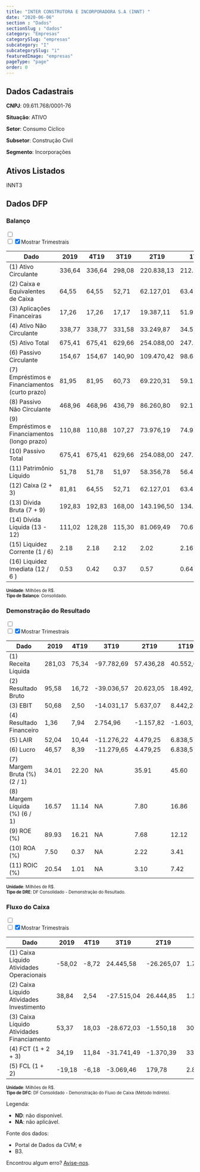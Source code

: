 ```yaml
---  
title: "INTER CONSTRUTORA E INCORPORADORA S.A (INNT) "  
date: "2020-06-06"  
section : "Dados"  
sectionSlug : "dados"  
category: "Empresas"  
categorySlug: "empresas"  
subcategory: "I"  
subcategorySlug: "i"  
featuredImage: "empresas"  
pageType: "page"  
order: 0  
---
```



## Dados Cadastrais


**CNPJ**: 09.611.768/0001-76

**Situação**: ATIVO

**Setor**: Consumo Cíclico

**Subsetor**: Construção Civil

**Segmento**: Incorporações


## Ativos Listados


INNT3 


## Dados DFP

### Balanço
  
<input type='checkbox' class='toggleCommand' id='toggleBalanco' name='toggleBalanco'>  
<div class='filter-group-balanco'>  
<div class='check_button_balanco'>  
<label for='toggleBalanco'>  
<input type='checkbox' data-filter-col='trimBalanco'><input type='checkbox' data-filter-col='trimBalanco' checked><span>Mostrar Trimestrais</span>  
</label>  
</div>  
</div>  
<div class='overflow balancoTableWrapper'>  
<table class='balancoTable'>  
<thead>  
<tr>  
<th class='dataHeader fixedLeftColumn'>Dado</th>  
<th>2019</th>  
<th class='trimHeader' data-col='trimBalanco'>4T19</th>  
<th class='trimHeader' data-col='trimBalanco'>3T19</th>  
<th class='trimHeader' data-col='trimBalanco'>2T19</th>  
<th class='trimHeader' data-col='trimBalanco'>1T19</th>  
<th>2018</th>  
<th class='trimHeader' data-col='trimBalanco'>4T18</th>  
<th class='trimHeader' data-col='trimBalanco'>3T18</th>  
<th class='trimHeader' data-col='trimBalanco'>2T18</th>  
<th class='trimHeader' data-col='trimBalanco'>1T18</th>  
<th>2017</th>  
<th class='trimHeader' data-col='trimBalanco'>4T17</th>  
<th class='trimHeader' data-col='trimBalanco'>3T17</th>  
<th class='trimHeader' data-col='trimBalanco'>2T17</th>  
<th class='trimHeader' data-col='trimBalanco'>1T17</th>  
<th>2016</th>  
<th class='trimHeader' data-col='trimBalanco'>4T16</th>  
<th class='trimHeader' data-col='trimBalanco'>3T16</th>  
<th class='trimHeader' data-col='trimBalanco'>2T16</th>  
<th class='trimHeader' data-col='trimBalanco'>1T16</th>  
<th>2015</th>  
<th class='trimHeader' data-col='trimBalanco'>4T15</th>  
<th class='trimHeader' data-col='trimBalanco'>3T15</th>  
<th class='trimHeader' data-col='trimBalanco'>2T15</th>  
<th class='trimHeader' data-col='trimBalanco'>1T15</th>  
</tr>  
</thead>  
<tbody>  
<tr class='trContaAtivo'>  
<td class='leftAlignCell rowDescription fixedLeftColumn'>(1) Ativo Circulante</td>  
<td>336,64</td>  
<td data-col='trimBalanco' class='trimData'>336,64</td>  
<td data-col='trimBalanco' class='trimData'>298,08</td>  
<td data-col='trimBalanco' class='trimData'>220.838,13</td>  
<td data-col='trimBalanco' class='trimData'>212.651,36</td>  
<td>183,09</td>  
<td data-col='trimBalanco' class='trimData'>197,12</td>  
<td data-col='trimBalanco' class='trimData'>197,12</td>  
<td data-col='trimBalanco' class='trimData'>190.526,20</td>  
<td data-col='trimBalanco' class='trimData'>190.526,20</td>  
<td>53,21</td>  
<td data-col='trimBalanco' class='trimData'>53,21</td>  
<td data-col='trimBalanco' class='trimData'>53,21</td>  
<td data-col='trimBalanco' class='trimData'>ND</td>  
<td data-col='trimBalanco' class='trimData'>ND</td>  
<td>ND</td>  
<td data-col='trimBalanco' class='trimData'>ND</td>  
<td data-col='trimBalanco' class='trimData'>ND</td>  
<td data-col='trimBalanco' class='trimData'>ND</td>  
<td data-col='trimBalanco' class='trimData'>ND</td>  
<td>ND</td>  
<td data-col='trimBalanco' class='trimData'>ND</td>  
<td data-col='trimBalanco' class='trimData'>ND</td>  
<td data-col='trimBalanco' class='trimData'>ND</td>  
<td data-col='trimBalanco' class='trimData'>ND</td>  
</tr>  
<tr class='trContaAtivo'>  
<td class='leftAlignCell rowDescription fixedLeftColumn'>(2) Caixa e Equivalentes de Caixa</td>  
<td>64,55</td>  
<td data-col='trimBalanco' class='trimData'>64,55</td>  
<td data-col='trimBalanco' class='trimData'>52,71</td>  
<td data-col='trimBalanco' class='trimData'>62.127,01</td>  
<td data-col='trimBalanco' class='trimData'>63.497,40</td>  
<td>30,36</td>  
<td data-col='trimBalanco' class='trimData'>30,36</td>  
<td data-col='trimBalanco' class='trimData'>30,36</td>  
<td data-col='trimBalanco' class='trimData'>30.363,17</td>  
<td data-col='trimBalanco' class='trimData'>30.363,17</td>  
<td>29,98</td>  
<td data-col='trimBalanco' class='trimData'>29,98</td>  
<td data-col='trimBalanco' class='trimData'>29,98</td>  
<td data-col='trimBalanco' class='trimData'>ND</td>  
<td data-col='trimBalanco' class='trimData'>ND</td>  
<td>ND</td>  
<td data-col='trimBalanco' class='trimData'>ND</td>  
<td data-col='trimBalanco' class='trimData'>ND</td>  
<td data-col='trimBalanco' class='trimData'>ND</td>  
<td data-col='trimBalanco' class='trimData'>ND</td>  
<td>ND</td>  
<td data-col='trimBalanco' class='trimData'>ND</td>  
<td data-col='trimBalanco' class='trimData'>ND</td>  
<td data-col='trimBalanco' class='trimData'>ND</td>  
<td data-col='trimBalanco' class='trimData'>ND</td>  
</tr>  
<tr class='trContaAtivo'>  
<td class='leftAlignCell rowDescription fixedLeftColumn'>(3) Aplicações Financeiras</td>  
<td>17,26</td>  
<td data-col='trimBalanco' class='trimData'>17,26</td>  
<td data-col='trimBalanco' class='trimData'>17,17</td>  
<td data-col='trimBalanco' class='trimData'>19.387,11</td>  
<td data-col='trimBalanco' class='trimData'>51.914,35</td>  
<td>54,80</td>  
<td data-col='trimBalanco' class='trimData'>54,80</td>  
<td data-col='trimBalanco' class='trimData'>54,80</td>  
<td data-col='trimBalanco' class='trimData'>54.805,31</td>  
<td data-col='trimBalanco' class='trimData'>54.805,31</td>  
<td>0,00</td>  
<td data-col='trimBalanco' class='trimData'>0,00</td>  
<td data-col='trimBalanco' class='trimData'>0,00</td>  
<td data-col='trimBalanco' class='trimData'>ND</td>  
<td data-col='trimBalanco' class='trimData'>ND</td>  
<td>ND</td>  
<td data-col='trimBalanco' class='trimData'>ND</td>  
<td data-col='trimBalanco' class='trimData'>ND</td>  
<td data-col='trimBalanco' class='trimData'>ND</td>  
<td data-col='trimBalanco' class='trimData'>ND</td>  
<td>ND</td>  
<td data-col='trimBalanco' class='trimData'>ND</td>  
<td data-col='trimBalanco' class='trimData'>ND</td>  
<td data-col='trimBalanco' class='trimData'>ND</td>  
<td data-col='trimBalanco' class='trimData'>ND</td>  
</tr>  
<tr class='trContaAtivo'>  
<td class='leftAlignCell rowDescription fixedLeftColumn'>(4) Ativo Não Circulante</td>  
<td>338,77</td>  
<td data-col='trimBalanco' class='trimData'>338,77</td>  
<td data-col='trimBalanco' class='trimData'>331,58</td>  
<td data-col='trimBalanco' class='trimData'>33.249,87</td>  
<td data-col='trimBalanco' class='trimData'>34.586,84</td>  
<td>181,10</td>  
<td data-col='trimBalanco' class='trimData'>198,12</td>  
<td data-col='trimBalanco' class='trimData'>198,12</td>  
<td data-col='trimBalanco' class='trimData'>25.625,91</td>  
<td data-col='trimBalanco' class='trimData'>25.625,91</td>  
<td>21,62</td>  
<td data-col='trimBalanco' class='trimData'>21,62</td>  
<td data-col='trimBalanco' class='trimData'>21,62</td>  
<td data-col='trimBalanco' class='trimData'>ND</td>  
<td data-col='trimBalanco' class='trimData'>ND</td>  
<td>ND</td>  
<td data-col='trimBalanco' class='trimData'>ND</td>  
<td data-col='trimBalanco' class='trimData'>ND</td>  
<td data-col='trimBalanco' class='trimData'>ND</td>  
<td data-col='trimBalanco' class='trimData'>ND</td>  
<td>ND</td>  
<td data-col='trimBalanco' class='trimData'>ND</td>  
<td data-col='trimBalanco' class='trimData'>ND</td>  
<td data-col='trimBalanco' class='trimData'>ND</td>  
<td data-col='trimBalanco' class='trimData'>ND</td>  
</tr>  
<tr class='trContaAtivo'>  
<td class='leftAlignCell rowDescription fixedLeftColumn'>(5) Ativo Total</td>  
<td>675,41</td>  
<td data-col='trimBalanco' class='trimData'>675,41</td>  
<td data-col='trimBalanco' class='trimData'>629,66</td>  
<td data-col='trimBalanco' class='trimData'>254.088,00</td>  
<td data-col='trimBalanco' class='trimData'>247.238,21</td>  
<td>364,20</td>  
<td data-col='trimBalanco' class='trimData'>395,23</td>  
<td data-col='trimBalanco' class='trimData'>395,23</td>  
<td data-col='trimBalanco' class='trimData'>216.152,11</td>  
<td data-col='trimBalanco' class='trimData'>216.152,11</td>  
<td>74,83</td>  
<td data-col='trimBalanco' class='trimData'>74,83</td>  
<td data-col='trimBalanco' class='trimData'>74,83</td>  
<td data-col='trimBalanco' class='trimData'>ND</td>  
<td data-col='trimBalanco' class='trimData'>ND</td>  
<td>ND</td>  
<td data-col='trimBalanco' class='trimData'>ND</td>  
<td data-col='trimBalanco' class='trimData'>ND</td>  
<td data-col='trimBalanco' class='trimData'>ND</td>  
<td data-col='trimBalanco' class='trimData'>ND</td>  
<td>ND</td>  
<td data-col='trimBalanco' class='trimData'>ND</td>  
<td data-col='trimBalanco' class='trimData'>ND</td>  
<td data-col='trimBalanco' class='trimData'>ND</td>  
<td data-col='trimBalanco' class='trimData'>ND</td>  
</tr>  
<tr class='trContaPassivo'>  
<td class='leftAlignCell rowDescription fixedLeftColumn'>(6) Passivo Circulante</td>  
<td>154,67</td>  
<td data-col='trimBalanco' class='trimData'>154,67</td>  
<td data-col='trimBalanco' class='trimData'>140,90</td>  
<td data-col='trimBalanco' class='trimData'>109.470,42</td>  
<td data-col='trimBalanco' class='trimData'>98.646,21</td>  
<td>102,28</td>  
<td data-col='trimBalanco' class='trimData'>112,83</td>  
<td data-col='trimBalanco' class='trimData'>112,83</td>  
<td data-col='trimBalanco' class='trimData'>58.363,55</td>  
<td data-col='trimBalanco' class='trimData'>58.363,55</td>  
<td>20,07</td>  
<td data-col='trimBalanco' class='trimData'>20,07</td>  
<td data-col='trimBalanco' class='trimData'>20,07</td>  
<td data-col='trimBalanco' class='trimData'>ND</td>  
<td data-col='trimBalanco' class='trimData'>ND</td>  
<td>ND</td>  
<td data-col='trimBalanco' class='trimData'>ND</td>  
<td data-col='trimBalanco' class='trimData'>ND</td>  
<td data-col='trimBalanco' class='trimData'>ND</td>  
<td data-col='trimBalanco' class='trimData'>ND</td>  
<td>ND</td>  
<td data-col='trimBalanco' class='trimData'>ND</td>  
<td data-col='trimBalanco' class='trimData'>ND</td>  
<td data-col='trimBalanco' class='trimData'>ND</td>  
<td data-col='trimBalanco' class='trimData'>ND</td>  
</tr>  
<tr class='trContaPassivo'>  
<td class='leftAlignCell rowDescription fixedLeftColumn'>(7) Empréstimos e Financiamentos (curto prazo)</td>  
<td>81,95</td>  
<td data-col='trimBalanco' class='trimData'>81,95</td>  
<td data-col='trimBalanco' class='trimData'>60,73</td>  
<td data-col='trimBalanco' class='trimData'>69.220,31</td>  
<td data-col='trimBalanco' class='trimData'>59.130,28</td>  
<td>11,17</td>  
<td data-col='trimBalanco' class='trimData'>11,17</td>  
<td data-col='trimBalanco' class='trimData'>11,17</td>  
<td data-col='trimBalanco' class='trimData'>2.941,73</td>  
<td data-col='trimBalanco' class='trimData'>2.941,73</td>  
<td>2,10</td>  
<td data-col='trimBalanco' class='trimData'>2,10</td>  
<td data-col='trimBalanco' class='trimData'>2,10</td>  
<td data-col='trimBalanco' class='trimData'>ND</td>  
<td data-col='trimBalanco' class='trimData'>ND</td>  
<td>ND</td>  
<td data-col='trimBalanco' class='trimData'>ND</td>  
<td data-col='trimBalanco' class='trimData'>ND</td>  
<td data-col='trimBalanco' class='trimData'>ND</td>  
<td data-col='trimBalanco' class='trimData'>ND</td>  
<td>ND</td>  
<td data-col='trimBalanco' class='trimData'>ND</td>  
<td data-col='trimBalanco' class='trimData'>ND</td>  
<td data-col='trimBalanco' class='trimData'>ND</td>  
<td data-col='trimBalanco' class='trimData'>ND</td>  
</tr>  
<tr class='trContaPassivo'>  
<td class='leftAlignCell rowDescription fixedLeftColumn'>(8) Passivo Não Circulante</td>  
<td>468,96</td>  
<td data-col='trimBalanco' class='trimData'>468,96</td>  
<td data-col='trimBalanco' class='trimData'>436,79</td>  
<td data-col='trimBalanco' class='trimData'>86.260,80</td>  
<td data-col='trimBalanco' class='trimData'>92.181,74</td>  
<td>237,42</td>  
<td data-col='trimBalanco' class='trimData'>258,99</td>  
<td data-col='trimBalanco' class='trimData'>258,99</td>  
<td data-col='trimBalanco' class='trimData'>108.216,87</td>  
<td data-col='trimBalanco' class='trimData'>108.216,87</td>  
<td>47,62</td>  
<td data-col='trimBalanco' class='trimData'>47,62</td>  
<td data-col='trimBalanco' class='trimData'>47,62</td>  
<td data-col='trimBalanco' class='trimData'>ND</td>  
<td data-col='trimBalanco' class='trimData'>ND</td>  
<td>ND</td>  
<td data-col='trimBalanco' class='trimData'>ND</td>  
<td data-col='trimBalanco' class='trimData'>ND</td>  
<td data-col='trimBalanco' class='trimData'>ND</td>  
<td data-col='trimBalanco' class='trimData'>ND</td>  
<td>ND</td>  
<td data-col='trimBalanco' class='trimData'>ND</td>  
<td data-col='trimBalanco' class='trimData'>ND</td>  
<td data-col='trimBalanco' class='trimData'>ND</td>  
<td data-col='trimBalanco' class='trimData'>ND</td>  
</tr>  
<tr class='trContaPassivo'>  
<td class='leftAlignCell rowDescription fixedLeftColumn'>(9) Empréstimos e Financiamentos (longo prazo)</td>  
<td>110,88</td>  
<td data-col='trimBalanco' class='trimData'>110,88</td>  
<td data-col='trimBalanco' class='trimData'>107,27</td>  
<td data-col='trimBalanco' class='trimData'>73.976,19</td>  
<td data-col='trimBalanco' class='trimData'>74.976,62</td>  
<td>89,94</td>  
<td data-col='trimBalanco' class='trimData'>91,77</td>  
<td data-col='trimBalanco' class='trimData'>91,77</td>  
<td data-col='trimBalanco' class='trimData'>95.850,02</td>  
<td data-col='trimBalanco' class='trimData'>95.850,02</td>  
<td>36,36</td>  
<td data-col='trimBalanco' class='trimData'>36,36</td>  
<td data-col='trimBalanco' class='trimData'>36,36</td>  
<td data-col='trimBalanco' class='trimData'>ND</td>  
<td data-col='trimBalanco' class='trimData'>ND</td>  
<td>ND</td>  
<td data-col='trimBalanco' class='trimData'>ND</td>  
<td data-col='trimBalanco' class='trimData'>ND</td>  
<td data-col='trimBalanco' class='trimData'>ND</td>  
<td data-col='trimBalanco' class='trimData'>ND</td>  
<td>ND</td>  
<td data-col='trimBalanco' class='trimData'>ND</td>  
<td data-col='trimBalanco' class='trimData'>ND</td>  
<td data-col='trimBalanco' class='trimData'>ND</td>  
<td data-col='trimBalanco' class='trimData'>ND</td>  
</tr>  
<tr class='trContaPassivo'>  
<td class='leftAlignCell rowDescription fixedLeftColumn'>(10) Passivo Total</td>  
<td>675,41</td>  
<td data-col='trimBalanco' class='trimData'>675,41</td>  
<td data-col='trimBalanco' class='trimData'>629,66</td>  
<td data-col='trimBalanco' class='trimData'>254.088,00</td>  
<td data-col='trimBalanco' class='trimData'>247.238,21</td>  
<td>364,20</td>  
<td data-col='trimBalanco' class='trimData'>395,23</td>  
<td data-col='trimBalanco' class='trimData'>395,23</td>  
<td data-col='trimBalanco' class='trimData'>216.152,11</td>  
<td data-col='trimBalanco' class='trimData'>216.152,11</td>  
<td>74,83</td>  
<td data-col='trimBalanco' class='trimData'>74,83</td>  
<td data-col='trimBalanco' class='trimData'>74,83</td>  
<td data-col='trimBalanco' class='trimData'>ND</td>  
<td data-col='trimBalanco' class='trimData'>ND</td>  
<td>ND</td>  
<td data-col='trimBalanco' class='trimData'>ND</td>  
<td data-col='trimBalanco' class='trimData'>ND</td>  
<td data-col='trimBalanco' class='trimData'>ND</td>  
<td data-col='trimBalanco' class='trimData'>ND</td>  
<td>ND</td>  
<td data-col='trimBalanco' class='trimData'>ND</td>  
<td data-col='trimBalanco' class='trimData'>ND</td>  
<td data-col='trimBalanco' class='trimData'>ND</td>  
<td data-col='trimBalanco' class='trimData'>ND</td>  
</tr>  
<tr class='trContaPassivo'>  
<td class='leftAlignCell rowDescription fixedLeftColumn'>(11) Patrimônio Líquido</td>  
<td>51,78</td>  
<td data-col='trimBalanco' class='trimData'>51,78</td>  
<td data-col='trimBalanco' class='trimData'>51,97</td>  
<td data-col='trimBalanco' class='trimData'>58.356,78</td>  
<td data-col='trimBalanco' class='trimData'>56.410,26</td>  
<td>24,50</td>  
<td data-col='trimBalanco' class='trimData'>23,41</td>  
<td data-col='trimBalanco' class='trimData'>23,41</td>  
<td data-col='trimBalanco' class='trimData'>49.571,69</td>  
<td data-col='trimBalanco' class='trimData'>49.571,69</td>  
<td>7,15</td>  
<td data-col='trimBalanco' class='trimData'>7,15</td>  
<td data-col='trimBalanco' class='trimData'>7,15</td>  
<td data-col='trimBalanco' class='trimData'>ND</td>  
<td data-col='trimBalanco' class='trimData'>ND</td>  
<td>ND</td>  
<td data-col='trimBalanco' class='trimData'>ND</td>  
<td data-col='trimBalanco' class='trimData'>ND</td>  
<td data-col='trimBalanco' class='trimData'>ND</td>  
<td data-col='trimBalanco' class='trimData'>ND</td>  
<td>ND</td>  
<td data-col='trimBalanco' class='trimData'>ND</td>  
<td data-col='trimBalanco' class='trimData'>ND</td>  
<td data-col='trimBalanco' class='trimData'>ND</td>  
<td data-col='trimBalanco' class='trimData'>ND</td>  
</tr>  
<tr>  
<td class='leftAlignCell rowDescription fixedLeftColumn'>(12) Caixa (2 + 3)</td>  
<td class='positiveNumber'>81,81</td>  
<td class='positiveNumber trimData' data-col='trimBalanco'>64,55</td>  
<td class='positiveNumber trimData' data-col='trimBalanco'>52,71</td>  
<td class='positiveNumber trimData' data-col='trimBalanco'>62.127,01</td>  
<td class='positiveNumber trimData' data-col='trimBalanco'>63.497,40</td>  
<td class='positiveNumber'>85,17</td>  
<td class='positiveNumber trimData' data-col='trimBalanco'>30,36</td>  
<td class='positiveNumber trimData' data-col='trimBalanco'>30,36</td>  
<td class='positiveNumber trimData' data-col='trimBalanco'>30.363,17</td>  
<td class='positiveNumber trimData' data-col='trimBalanco'>30.363,17</td>  
<td class='positiveNumber'>29,98</td>  
<td class='positiveNumber trimData' data-col='trimBalanco'>29,98</td>  
<td class='positiveNumber trimData' data-col='trimBalanco'>29,98</td>  
<td data-col='trimBalanco' class='trimData'>ND</td>  
<td data-col='trimBalanco' class='trimData'>ND</td>  
<td>ND</td>  
<td data-col='trimBalanco' class='trimData'>ND</td>  
<td data-col='trimBalanco' class='trimData'>ND</td>  
<td data-col='trimBalanco' class='trimData'>ND</td>  
<td data-col='trimBalanco' class='trimData'>ND</td>  
<td>ND</td>  
<td data-col='trimBalanco' class='trimData'>ND</td>  
<td data-col='trimBalanco' class='trimData'>ND</td>  
<td data-col='trimBalanco' class='trimData'>ND</td>  
<td data-col='trimBalanco' class='trimData'>ND</td>  
</tr>  
<tr class='trDividaBruta'>  
<td class='leftAlignCell rowDescription fixedLeftColumn'>(13) Dívida Bruta (7 + 9)</td>  
<td class='negativeNumber'>192,83</td>  
<td class='negativeNumber trimData' data-col='trimBalanco'>192,83</td>  
<td class='negativeNumber trimData' data-col='trimBalanco'>168,00</td>  
<td class='negativeNumber trimData' data-col='trimBalanco'>143.196,50</td>  
<td class='negativeNumber trimData' data-col='trimBalanco'>134.106,89</td>  
<td class='negativeNumber'>101,11</td>  
<td class='negativeNumber trimData' data-col='trimBalanco'>102,94</td>  
<td class='negativeNumber trimData' data-col='trimBalanco'>102,94</td>  
<td class='negativeNumber trimData' data-col='trimBalanco'>98.791,76</td>  
<td class='negativeNumber trimData' data-col='trimBalanco'>98.791,76</td>  
<td class='negativeNumber'>38,46</td>  
<td class='negativeNumber trimData' data-col='trimBalanco'>38,46</td>  
<td class='negativeNumber trimData' data-col='trimBalanco'>38,46</td>  
<td data-col='trimBalanco' class='trimData'>ND</td>  
<td data-col='trimBalanco' class='trimData'>ND</td>  
<td>ND</td>  
<td data-col='trimBalanco' class='trimData'>ND</td>  
<td data-col='trimBalanco' class='trimData'>ND</td>  
<td data-col='trimBalanco' class='trimData'>ND</td>  
<td data-col='trimBalanco' class='trimData'>ND</td>  
<td>ND</td>  
<td data-col='trimBalanco' class='trimData'>ND</td>  
<td data-col='trimBalanco' class='trimData'>ND</td>  
<td data-col='trimBalanco' class='trimData'>ND</td>  
<td data-col='trimBalanco' class='trimData'>ND</td>  
</tr>  
<tr>  
<td class='leftAlignCell rowDescription fixedLeftColumn'>(14) Dívida Líquida  (13 - 12)</td>  
<td class='negativeNumber'>111,02</td>  
<td class='negativeNumber trimData' data-col='trimBalanco'>128,28</td>  
<td class='negativeNumber trimData' data-col='trimBalanco'>115,30</td>  
<td class='negativeNumber trimData' data-col='trimBalanco'>81.069,49</td>  
<td class='negativeNumber trimData' data-col='trimBalanco'>70.609,49</td>  
<td class='negativeNumber'>15,94</td>  
<td class='negativeNumber trimData' data-col='trimBalanco'>72,57</td>  
<td class='negativeNumber trimData' data-col='trimBalanco'>72,57</td>  
<td class='negativeNumber trimData' data-col='trimBalanco'>68.428,59</td>  
<td class='negativeNumber trimData' data-col='trimBalanco'>68.428,59</td>  
<td class='negativeNumber'>8,48</td>  
<td class='negativeNumber trimData' data-col='trimBalanco'>8,48</td>  
<td class='negativeNumber trimData' data-col='trimBalanco'>8,48</td>  
<td data-col='trimBalanco' class='trimData'>ND</td>  
<td data-col='trimBalanco' class='trimData'>ND</td>  
<td>ND</td>  
<td data-col='trimBalanco' class='trimData'>ND</td>  
<td data-col='trimBalanco' class='trimData'>ND</td>  
<td data-col='trimBalanco' class='trimData'>ND</td>  
<td data-col='trimBalanco' class='trimData'>ND</td>  
<td>ND</td>  
<td data-col='trimBalanco' class='trimData'>ND</td>  
<td data-col='trimBalanco' class='trimData'>ND</td>  
<td data-col='trimBalanco' class='trimData'>ND</td>  
<td data-col='trimBalanco' class='trimData'>ND</td>  
</tr>  
<tr>  
<td class='leftAlignCell rowDescription fixedLeftColumn'>(15) Liquidez Corrente (1 / 6)</td>  
<td>2.18</td>  
<td data-col='trimBalanco' class='trimData'>2.18</td>  
<td data-col='trimBalanco' class='trimData'>2.12</td>  
<td data-col='trimBalanco' class='trimData'>2.02</td>  
<td data-col='trimBalanco' class='trimData'>2.16</td>  
<td>1.79</td>  
<td data-col='trimBalanco' class='trimData'>1.75</td>  
<td data-col='trimBalanco' class='trimData'>1.75</td>  
<td data-col='trimBalanco' class='trimData'>3.26</td>  
<td data-col='trimBalanco' class='trimData'>3.26</td>  
<td>2.65</td>  
<td data-col='trimBalanco' class='trimData'>2.65</td>  
<td data-col='trimBalanco' class='trimData'>2.65</td>  
<td data-col='trimBalanco' class='trimData'>ND</td>  
<td data-col='trimBalanco' class='trimData'>ND</td>  
<td>ND</td>  
<td data-col='trimBalanco' class='trimData'>ND</td>  
<td data-col='trimBalanco' class='trimData'>ND</td>  
<td data-col='trimBalanco' class='trimData'>ND</td>  
<td data-col='trimBalanco' class='trimData'>ND</td>  
<td>ND</td>  
<td data-col='trimBalanco' class='trimData'>ND</td>  
<td data-col='trimBalanco' class='trimData'>ND</td>  
<td data-col='trimBalanco' class='trimData'>ND</td>  
<td data-col='trimBalanco' class='trimData'>ND</td>  
</tr>  
<tr>  
<td class='leftAlignCell rowDescription fixedLeftColumn'>(16) Liquidez Imediata  (12 / 6 )</td>  
<td>0.53</td>  
<td data-col='trimBalanco' class='trimData'>0.42</td>  
<td data-col='trimBalanco' class='trimData'>0.37</td>  
<td data-col='trimBalanco' class='trimData'>0.57</td>  
<td data-col='trimBalanco' class='trimData'>0.64</td>  
<td>0.83</td>  
<td data-col='trimBalanco' class='trimData'>0.27</td>  
<td data-col='trimBalanco' class='trimData'>0.27</td>  
<td data-col='trimBalanco' class='trimData'>0.52</td>  
<td data-col='trimBalanco' class='trimData'>0.52</td>  
<td>1.49</td>  
<td data-col='trimBalanco' class='trimData'>1.49</td>  
<td data-col='trimBalanco' class='trimData'>1.49</td>  
<td data-col='trimBalanco' class='trimData'>ND</td>  
<td data-col='trimBalanco' class='trimData'>ND</td>  
<td>ND</td>  
<td data-col='trimBalanco' class='trimData'>ND</td>  
<td data-col='trimBalanco' class='trimData'>ND</td>  
<td data-col='trimBalanco' class='trimData'>ND</td>  
<td data-col='trimBalanco' class='trimData'>ND</td>  
<td>ND</td>  
<td data-col='trimBalanco' class='trimData'>ND</td>  
<td data-col='trimBalanco' class='trimData'>ND</td>  
<td data-col='trimBalanco' class='trimData'>ND</td>  
<td data-col='trimBalanco' class='trimData'>ND</td>  
</tr>  
</tbody>  
</table>  
</div>  
<p style='font-size:0.7rem; margin:0px;'><strong>Unidade</strong>: Milhões de R$.</p>  
<p style='font-size:0.7rem; margin:0px;'><strong>Tipo de Balanço</strong>: Consolidado.</p>


### Demonstração do Resultado
  
<input type='checkbox' class='toggleCommand' id='toggleDRE' name='toggleDRE'>  
<div class='filter-group-dre'>  
<div class='check_button_dre'>  
<label for='toggleDRE'>  
<input type='checkbox' data-filter-col='trimDRE'><input type='checkbox' data-filter-col='trimDRE' checked><span>Mostrar Trimestrais</span>  
</label>  
</div>  
</div>  
<div class='overflow balancoTableWrapper'>  
<table class='balancoTable'>  
<thead>  
<tr>  
<th class='dataHeader fixedLeftColumn'>Dado</th>  
<th>2019</th>  
<th class='trimHeader' data-col='trimDRE'>4T19</th>  
<th class='trimHeader' data-col='trimDRE'>3T19</th>  
<th class='trimHeader' data-col='trimDRE'>2T19</th>  
<th class='trimHeader' data-col='trimDRE'>1T19</th>  
<th>2018</th>  
<th class='trimHeader' data-col='trimDRE'>4T18</th>  
<th class='trimHeader' data-col='trimDRE'>3T18</th>  
<th class='trimHeader' data-col='trimDRE'>2T18</th>  
<th class='trimHeader' data-col='trimDRE'>1T18</th>  
<th>2017</th>  
<th class='trimHeader' data-col='trimDRE'>4T17</th>  
<th class='trimHeader' data-col='trimDRE'>3T17</th>  
<th class='trimHeader' data-col='trimDRE'>2T17</th>  
<th class='trimHeader' data-col='trimDRE'>1T17</th>  
<th>2016</th>  
<th class='trimHeader' data-col='trimDRE'>4T16</th>  
<th class='trimHeader' data-col='trimDRE'>3T16</th>  
<th class='trimHeader' data-col='trimDRE'>2T16</th>  
<th class='trimHeader' data-col='trimDRE'>1T16</th>  
<th>2015</th>  
<th class='trimHeader' data-col='trimDRE'>4T15</th>  
<th class='trimHeader' data-col='trimDRE'>3T15</th>  
<th class='trimHeader' data-col='trimDRE'>2T15</th>  
<th class='trimHeader' data-col='trimDRE'>1T15</th>  
</tr>  
</thead>  
<tbody>  
<tr class='trDRE'>  
<td class='leftAlignCell rowDescription fixedLeftColumn'>(1) Receita Líquida</td>  
<td>281,03</td>  
<td data-col='trimDRE' class='trimData' >75,34</td>  
<td data-col='trimDRE' class='trimData' >-97.782,69</td>  
<td data-col='trimDRE' class='trimData' >57.436,28</td>  
<td data-col='trimDRE' class='trimData' >40.552,09</td>  
<td>194,00</td>  
<td data-col='trimDRE' class='trimData' >64,06</td>  
<td data-col='trimDRE' class='trimData' >-73.381,29</td>  
<td data-col='trimDRE' class='trimData' >37.537,83</td>  
<td data-col='trimDRE' class='trimData' >35.973,41</td>  
<td>125,39</td>  
<td data-col='trimDRE' class='trimData' >125,39</td>  
<td data-col='trimDRE' class='trimData' >95,24</td>  
<td data-col='trimDRE' class='trimData'>ND</td>  
<td data-col='trimDRE' class='trimData'>ND</td>  
<td>ND</td>  
<td data-col='trimDRE' class='trimData'>ND</td>  
<td data-col='trimDRE' class='trimData'>ND</td>  
<td data-col='trimDRE' class='trimData'>ND</td>  
<td data-col='trimDRE' class='trimData'>ND</td>  
<td>ND</td>  
<td data-col='trimDRE' class='trimData'>ND</td>  
<td data-col='trimDRE' class='trimData'>ND</td>  
<td data-col='trimDRE' class='trimData'>ND</td>  
<td data-col='trimDRE' class='trimData'>ND</td>  
</tr>  
<tr class='trDRE'>  
<td class='leftAlignCell rowDescription fixedLeftColumn'>(2) Resultado Bruto</td>  
<td class='positiveNumberGreen'>95,58</td>  
<td data-col='trimDRE' class='trimData positiveNumberGreen' >16,72</td>  
<td data-col='trimDRE' class='trimData negativeNumber' >-39.036,57</td>  
<td data-col='trimDRE' class='trimData positiveNumberGreen' >20.623,05</td>  
<td data-col='trimDRE' class='trimData positiveNumberGreen' >18.492,37</td>  
<td class='positiveNumberGreen'>69,32</td>  
<td data-col='trimDRE' class='trimData positiveNumberGreen' >18,28</td>  
<td data-col='trimDRE' class='trimData negativeNumber' >-31.599,88</td>  
<td data-col='trimDRE' class='trimData positiveNumberGreen' >16.671,48</td>  
<td data-col='trimDRE' class='trimData positiveNumberGreen' >14.979,44</td>  
<td class='positiveNumberGreen'>42,76</td>  
<td data-col='trimDRE' class='trimData positiveNumberGreen' >42,76</td>  
<td data-col='trimDRE' class='trimData positiveNumberGreen' >39,73</td>  
<td data-col='trimDRE' class='trimData'>ND</td>  
<td data-col='trimDRE' class='trimData'>ND</td>  
<td>ND</td>  
<td data-col='trimDRE' class='trimData'>ND</td>  
<td data-col='trimDRE' class='trimData'>ND</td>  
<td data-col='trimDRE' class='trimData'>ND</td>  
<td data-col='trimDRE' class='trimData'>ND</td>  
<td>ND</td>  
<td data-col='trimDRE' class='trimData'>ND</td>  
<td data-col='trimDRE' class='trimData'>ND</td>  
<td data-col='trimDRE' class='trimData'>ND</td>  
<td data-col='trimDRE' class='trimData'>ND</td>  
</tr>  
<tr class='trDRE'>  
<td class='leftAlignCell rowDescription fixedLeftColumn'>(3) EBIT</td>  
<td class='positiveNumberGreen'>50,68</td>  
<td data-col='trimDRE' class='trimData positiveNumberGreen' >2,50</td>  
<td data-col='trimDRE' class='trimData negativeNumber' >-14.031,17</td>  
<td data-col='trimDRE' class='trimData positiveNumberGreen' >5.637,07</td>  
<td data-col='trimDRE' class='trimData positiveNumberGreen' >8.442,28</td>  
<td class='positiveNumberGreen'>52,50</td>  
<td data-col='trimDRE' class='trimData positiveNumberGreen' >14,84</td>  
<td data-col='trimDRE' class='trimData negativeNumber' >-19.605,79</td>  
<td data-col='trimDRE' class='trimData positiveNumberGreen' >10.139,61</td>  
<td data-col='trimDRE' class='trimData positiveNumberGreen' >9.503,84</td>  
<td class='positiveNumberGreen'>26,59</td>  
<td data-col='trimDRE' class='trimData positiveNumberGreen' >26,59</td>  
<td data-col='trimDRE' class='trimData positiveNumberGreen' >27,80</td>  
<td data-col='trimDRE' class='trimData'>ND</td>  
<td data-col='trimDRE' class='trimData'>ND</td>  
<td>ND</td>  
<td data-col='trimDRE' class='trimData'>ND</td>  
<td data-col='trimDRE' class='trimData'>ND</td>  
<td data-col='trimDRE' class='trimData'>ND</td>  
<td data-col='trimDRE' class='trimData'>ND</td>  
<td>ND</td>  
<td data-col='trimDRE' class='trimData'>ND</td>  
<td data-col='trimDRE' class='trimData'>ND</td>  
<td data-col='trimDRE' class='trimData'>ND</td>  
<td data-col='trimDRE' class='trimData'>ND</td>  
</tr>  
<tr class='trDRE'>  
<td class='leftAlignCell rowDescription fixedLeftColumn'>(4) Resultado Financeiro</td>  
<td class='positiveNumberGreen'>1,36</td>  
<td data-col='trimDRE' class='trimData positiveNumberGreen' >7,94</td>  
<td data-col='trimDRE' class='trimData positiveNumberGreen' >2.754,96</td>  
<td data-col='trimDRE' class='trimData negativeNumber' >-1.157,82</td>  
<td data-col='trimDRE' class='trimData negativeNumber' >-1.603,71</td>  
<td class='positiveNumberGreen'>0,00</td>  
<td data-col='trimDRE' class='trimData positiveNumberGreen' >5,09</td>  
<td data-col='trimDRE' class='trimData positiveNumberGreen' >3.247,79</td>  
<td data-col='trimDRE' class='trimData negativeNumber' >-2.109,45</td>  
<td data-col='trimDRE' class='trimData negativeNumber' >-1.143,43</td>  
<td class='negativeNumber'>-3,28</td>  
<td data-col='trimDRE' class='trimData negativeNumber' >-3,28</td>  
<td data-col='trimDRE' class='trimData negativeNumber' >-2,24</td>  
<td data-col='trimDRE' class='trimData'>ND</td>  
<td data-col='trimDRE' class='trimData'>ND</td>  
<td>ND</td>  
<td data-col='trimDRE' class='trimData'>ND</td>  
<td data-col='trimDRE' class='trimData'>ND</td>  
<td data-col='trimDRE' class='trimData'>ND</td>  
<td data-col='trimDRE' class='trimData'>ND</td>  
<td>ND</td>  
<td data-col='trimDRE' class='trimData'>ND</td>  
<td data-col='trimDRE' class='trimData'>ND</td>  
<td data-col='trimDRE' class='trimData'>ND</td>  
<td data-col='trimDRE' class='trimData'>ND</td>  
</tr>  
<tr class='trDRE'>  
<td class='leftAlignCell rowDescription fixedLeftColumn'>(5) LAIR</td>  
<td class='positiveNumberGreen'>52,04</td>  
<td data-col='trimDRE' class='trimData positiveNumberGreen' >10,44</td>  
<td data-col='trimDRE' class='trimData negativeNumber' >-11.276,22</td>  
<td data-col='trimDRE' class='trimData positiveNumberGreen' >4.479,25</td>  
<td data-col='trimDRE' class='trimData positiveNumberGreen' >6.838,57</td>  
<td class='positiveNumberGreen'>52,50</td>  
<td data-col='trimDRE' class='trimData positiveNumberGreen' >19,93</td>  
<td data-col='trimDRE' class='trimData negativeNumber' >-16.358,00</td>  
<td data-col='trimDRE' class='trimData positiveNumberGreen' >8.030,16</td>  
<td data-col='trimDRE' class='trimData positiveNumberGreen' >8.360,41</td>  
<td class='positiveNumberGreen'>23,30</td>  
<td data-col='trimDRE' class='trimData positiveNumberGreen' >23,30</td>  
<td data-col='trimDRE' class='trimData positiveNumberGreen' >25,56</td>  
<td data-col='trimDRE' class='trimData'>ND</td>  
<td data-col='trimDRE' class='trimData'>ND</td>  
<td>ND</td>  
<td data-col='trimDRE' class='trimData'>ND</td>  
<td data-col='trimDRE' class='trimData'>ND</td>  
<td data-col='trimDRE' class='trimData'>ND</td>  
<td data-col='trimDRE' class='trimData'>ND</td>  
<td>ND</td>  
<td data-col='trimDRE' class='trimData'>ND</td>  
<td data-col='trimDRE' class='trimData'>ND</td>  
<td data-col='trimDRE' class='trimData'>ND</td>  
<td data-col='trimDRE' class='trimData'>ND</td>  
</tr>  
<tr class='trDRE'>  
<td class='leftAlignCell rowDescription fixedLeftColumn'>(6) Lucro</td>  
<td class='positiveNumberGreen'>46,57</td>  
<td data-col='trimDRE' class='trimData positiveNumberGreen' >8,39</td>  
<td data-col='trimDRE' class='trimData negativeNumber' >-11.279,65</td>  
<td data-col='trimDRE' class='trimData positiveNumberGreen' >4.479,25</td>  
<td data-col='trimDRE' class='trimData positiveNumberGreen' >6.838,57</td>  
<td class='positiveNumberGreen'>47,30</td>  
<td data-col='trimDRE' class='trimData positiveNumberGreen' >16,97</td>  
<td data-col='trimDRE' class='trimData negativeNumber' >-16.360,24</td>  
<td data-col='trimDRE' class='trimData positiveNumberGreen' >8.030,16</td>  
<td data-col='trimDRE' class='trimData positiveNumberGreen' >8.360,41</td>  
<td class='positiveNumberGreen'>22,11</td>  
<td data-col='trimDRE' class='trimData positiveNumberGreen' >22,11</td>  
<td data-col='trimDRE' class='trimData positiveNumberGreen' >25,56</td>  
<td data-col='trimDRE' class='trimData'>ND</td>  
<td data-col='trimDRE' class='trimData'>ND</td>  
<td>ND</td>  
<td data-col='trimDRE' class='trimData'>ND</td>  
<td data-col='trimDRE' class='trimData'>ND</td>  
<td data-col='trimDRE' class='trimData'>ND</td>  
<td data-col='trimDRE' class='trimData'>ND</td>  
<td>ND</td>  
<td data-col='trimDRE' class='trimData'>ND</td>  
<td data-col='trimDRE' class='trimData'>ND</td>  
<td data-col='trimDRE' class='trimData'>ND</td>  
<td data-col='trimDRE' class='trimData'>ND</td>  
</tr>  
<tr class='trDREMargem'>  
<td class='leftAlignCell rowDescription fixedLeftColumn'>(7) Margem Bruta (%) (2 / 1)</td>  
<td>34.01</td>  
<td data-col='trimDRE' class='trimData'>22.20</td>  
<td data-col='trimDRE' class='trimData'>NA</td>  
<td data-col='trimDRE' class='trimData'>35.91</td>  
<td data-col='trimDRE' class='trimData'>45.60</td>  
<td>35.73</td>  
<td data-col='trimDRE' class='trimData'>28.54</td>  
<td data-col='trimDRE' class='trimData'>NA</td>  
<td data-col='trimDRE' class='trimData'>44.41</td>  
<td data-col='trimDRE' class='trimData'>41.64</td>  
<td>34.10</td>  
<td data-col='trimDRE' class='trimData'>34.10</td>  
<td data-col='trimDRE' class='trimData'>41.71</td>  
<td data-col='trimDRE' class='trimData'>ND</td>  
<td data-col='trimDRE' class='trimData'>ND</td>  
<td>ND</td>  
<td data-col='trimDRE' class='trimData'>ND</td>  
<td data-col='trimDRE' class='trimData'>ND</td>  
<td data-col='trimDRE' class='trimData'>ND</td>  
<td data-col='trimDRE' class='trimData'>ND</td>  
<td>ND</td>  
<td data-col='trimDRE' class='trimData'>ND</td>  
<td data-col='trimDRE' class='trimData'>ND</td>  
<td data-col='trimDRE' class='trimData'>ND</td>  
<td data-col='trimDRE' class='trimData'>ND</td>  
</tr>  
<tr class='trDREMargem'>  
<td class='leftAlignCell rowDescription fixedLeftColumn'>(8) Margem Líquida (%) (6 / 1)</td>  
<td>16.57</td>  
<td data-col='trimDRE' class='trimData'>11.14</td>  
<td data-col='trimDRE' class='trimData'>NA</td>  
<td data-col='trimDRE' class='trimData'>7.80</td>  
<td data-col='trimDRE' class='trimData'>16.86</td>  
<td>24.38</td>  
<td data-col='trimDRE' class='trimData'>26.50</td>  
<td data-col='trimDRE' class='trimData'>NA</td>  
<td data-col='trimDRE' class='trimData'>21.39</td>  
<td data-col='trimDRE' class='trimData'>23.24</td>  
<td>17.63</td>  
<td data-col='trimDRE' class='trimData'>17.63</td>  
<td data-col='trimDRE' class='trimData'>26.84</td>  
<td data-col='trimDRE' class='trimData'>ND</td>  
<td data-col='trimDRE' class='trimData'>ND</td>  
<td>ND</td>  
<td data-col='trimDRE' class='trimData'>ND</td>  
<td data-col='trimDRE' class='trimData'>ND</td>  
<td data-col='trimDRE' class='trimData'>ND</td>  
<td data-col='trimDRE' class='trimData'>ND</td>  
<td>ND</td>  
<td data-col='trimDRE' class='trimData'>ND</td>  
<td data-col='trimDRE' class='trimData'>ND</td>  
<td data-col='trimDRE' class='trimData'>ND</td>  
<td data-col='trimDRE' class='trimData'>ND</td>  
</tr>  
<tr>  
<td class='leftAlignCell rowDescription fixedLeftColumn'>(9) ROE (%)</td>  
<td>89.93</td>  
<td data-col='trimDRE' class='trimData'>16.21</td>  
<td data-col='trimDRE' class='trimData'>NA</td>  
<td data-col='trimDRE' class='trimData'>7.68</td>  
<td data-col='trimDRE' class='trimData'>12.12</td>  
<td>193.06</td>  
<td data-col='trimDRE' class='trimData'>72.49</td>  
<td data-col='trimDRE' class='trimData'>NA</td>  
<td data-col='trimDRE' class='trimData'>16.20</td>  
<td data-col='trimDRE' class='trimData'>16.87</td>  
<td>309.33</td>  
<td data-col='trimDRE' class='trimData'>309.33</td>  
<td data-col='trimDRE' class='trimData'>357.68</td>  
<td data-col='trimDRE' class='trimData'>ND</td>  
<td data-col='trimDRE' class='trimData'>ND</td>  
<td>ND</td>  
<td data-col='trimDRE' class='trimData'>ND</td>  
<td data-col='trimDRE' class='trimData'>ND</td>  
<td data-col='trimDRE' class='trimData'>ND</td>  
<td data-col='trimDRE' class='trimData'>ND</td>  
<td>ND</td>  
<td data-col='trimDRE' class='trimData'>ND</td>  
<td data-col='trimDRE' class='trimData'>ND</td>  
<td data-col='trimDRE' class='trimData'>ND</td>  
<td data-col='trimDRE' class='trimData'>ND</td>  
</tr>  
<tr>  
<td class='leftAlignCell rowDescription fixedLeftColumn'>(10) ROA (%)</td>  
<td>7.50</td>  
<td data-col='trimDRE' class='trimData'>0.37</td>  
<td data-col='trimDRE' class='trimData'>NA</td>  
<td data-col='trimDRE' class='trimData'>2.22</td>  
<td data-col='trimDRE' class='trimData'>3.41</td>  
<td>14.41</td>  
<td data-col='trimDRE' class='trimData'>3.76</td>  
<td data-col='trimDRE' class='trimData'>NA</td>  
<td data-col='trimDRE' class='trimData'>4.69</td>  
<td data-col='trimDRE' class='trimData'>4.40</td>  
<td>35.53</td>  
<td data-col='trimDRE' class='trimData'>35.53</td>  
<td data-col='trimDRE' class='trimData'>37.15</td>  
<td data-col='trimDRE' class='trimData'>ND</td>  
<td data-col='trimDRE' class='trimData'>ND</td>  
<td>ND</td>  
<td data-col='trimDRE' class='trimData'>ND</td>  
<td data-col='trimDRE' class='trimData'>ND</td>  
<td data-col='trimDRE' class='trimData'>ND</td>  
<td data-col='trimDRE' class='trimData'>ND</td>  
<td>ND</td>  
<td data-col='trimDRE' class='trimData'>ND</td>  
<td data-col='trimDRE' class='trimData'>ND</td>  
<td data-col='trimDRE' class='trimData'>ND</td>  
<td data-col='trimDRE' class='trimData'>ND</td>  
</tr>  
<tr>  
<td class='leftAlignCell rowDescription fixedLeftColumn'>(11) ROIC (%)</td>  
<td>20.54</td>  
<td data-col='trimDRE' class='trimData'>1.01</td>  
<td data-col='trimDRE' class='trimData'>NA</td>  
<td data-col='trimDRE' class='trimData'>3.10</td>  
<td data-col='trimDRE' class='trimData'>7.42</td>  
<td>85.66</td>  
<td data-col='trimDRE' class='trimData'>23.79</td>  
<td data-col='trimDRE' class='trimData'>NA</td>  
<td data-col='trimDRE' class='trimData'>10.59</td>  
<td data-col='trimDRE' class='trimData'>9.93</td>  
<td>112.30</td>  
<td data-col='trimDRE' class='trimData'>112.30</td>  
<td data-col='trimDRE' class='trimData'>117.44</td>  
<td data-col='trimDRE' class='trimData'>ND</td>  
<td data-col='trimDRE' class='trimData'>ND</td>  
<td>ND</td>  
<td data-col='trimDRE' class='trimData'>ND</td>  
<td data-col='trimDRE' class='trimData'>ND</td>  
<td data-col='trimDRE' class='trimData'>ND</td>  
<td data-col='trimDRE' class='trimData'>ND</td>  
<td>ND</td>  
<td data-col='trimDRE' class='trimData'>ND</td>  
<td data-col='trimDRE' class='trimData'>ND</td>  
<td data-col='trimDRE' class='trimData'>ND</td>  
<td data-col='trimDRE' class='trimData'>ND</td>  
</tr>  
</tbody>  
</table>  
</div>  
<p style='font-size:0.7rem; margin:0px;'><strong>Unidade</strong>: Milhões de R$.</p>  
<p style='font-size:0.7rem; margin:0px;'><strong>Tipo de DRE</strong>: DF Consolidado - Demonstração do Resultado.</p>


### Fluxo do Caixa
  
<input type='checkbox' class='toggleCommand' id='toggleDFC' name='toggleDFC'>  
<div class='filter-group-dfc'>  
<div class='check_button_dfc'>  
<label for='toggleDFC'>  
<input type='checkbox' data-filter-col='trimDFC'><input type='checkbox' data-filter-col='trimDFC' checked><span>Mostrar Trimestrais</span>  
</label>  
</div>  
</div>  
<div class='overflow balancoTableWrapper'>  
<table class='balancoTable'>  
<thead>  
<tr>  
<th class='dataHeader fixedLeftColumn'>Dado</th>  
<th>2019</th>  
<th class='trimHeader' data-col='trimDFC'>4T19</th>  
<th class='trimHeader' data-col='trimDFC'>3T19</th>  
<th class='trimHeader' data-col='trimDFC'>2T19</th>  
<th class='trimHeader' data-col='trimDFC'>1T19</th>  
<th>2018</th>  
<th class='trimHeader' data-col='trimDFC'>4T18</th>  
<th class='trimHeader' data-col='trimDFC'>3T18</th>  
<th class='trimHeader' data-col='trimDFC'>2T18</th>  
<th class='trimHeader' data-col='trimDFC'>1T18</th>  
<th>2017</th>  
<th class='trimHeader' data-col='trimDFC'>4T17</th>  
<th class='trimHeader' data-col='trimDFC'>3T17</th>  
<th class='trimHeader' data-col='trimDFC'>2T17</th>  
<th class='trimHeader' data-col='trimDFC'>1T17</th>  
<th>2016</th>  
<th class='trimHeader' data-col='trimDFC'>4T16</th>  
<th class='trimHeader' data-col='trimDFC'>3T16</th>  
<th class='trimHeader' data-col='trimDFC'>2T16</th>  
<th class='trimHeader' data-col='trimDFC'>1T16</th>  
<th>2015</th>  
<th class='trimHeader' data-col='trimDFC'>4T15</th>  
<th class='trimHeader' data-col='trimDFC'>3T15</th>  
<th class='trimHeader' data-col='trimDFC'>2T15</th>  
<th class='trimHeader' data-col='trimDFC'>1T15</th>  
</tr>  
</thead>  
<tbody>  
<tr class='trDFC'>  
<td class='leftAlignCell rowDescription fixedLeftColumn'>(1) Caixa Líquido Atividades Operacionais</td>  
<td>-58,02</td>  
<td data-col='trimDFC' class='trimData' >-8,72</td>  
<td data-col='trimDFC' class='trimData' >24.445,58</td>  
<td data-col='trimDFC' class='trimData' >-26.265,07</td>  
<td data-col='trimDFC' class='trimData' >1.770,19</td>  
<td>19,41</td>  
<td data-col='trimDFC' class='trimData' >21,42</td>  
<td data-col='trimDFC' class='trimData' >1.514,89</td>  
<td data-col='trimDFC' class='trimData' >-207,80</td>  
<td data-col='trimDFC' class='trimData' >-1.309,10</td>  
<td>32,24</td>  
<td data-col='trimDFC' class='trimData' >32,24</td>  
<td data-col='trimDFC' class='trimData' >23,56</td>  
<td data-col='trimDFC' class='trimData'>ND</td>  
<td data-col='trimDFC' class='trimData'>ND</td>  
<td>ND</td>  
<td data-col='trimDFC' class='trimData'>ND</td>  
<td data-col='trimDFC' class='trimData'>ND</td>  
<td data-col='trimDFC' class='trimData'>ND</td>  
<td data-col='trimDFC' class='trimData'>ND</td>  
<td>ND</td>  
<td data-col='trimDFC' class='trimData'>ND</td>  
<td data-col='trimDFC' class='trimData'>ND</td>  
<td data-col='trimDFC' class='trimData'>ND</td>  
<td data-col='trimDFC' class='trimData'>ND</td>  
</tr>  
<tr class='trDFC'>  
<td class='leftAlignCell rowDescription fixedLeftColumn'>(2) Caixa Líquido Atividades Investimento</td>  
<td>38,84</td>  
<td data-col='trimDFC' class='trimData' >2,54</td>  
<td data-col='trimDFC' class='trimData' >-27.515,04</td>  
<td data-col='trimDFC' class='trimData' >26.444,85</td>  
<td data-col='trimDFC' class='trimData' >1.106,50</td>  
<td>-61,25</td>  
<td data-col='trimDFC' class='trimData' >-61,02</td>  
<td data-col='trimDFC' class='trimData' >233,91</td>  
<td data-col='trimDFC' class='trimData' >-627,98</td>  
<td data-col='trimDFC' class='trimData' >393,83</td>  
<td>-15,44</td>  
<td data-col='trimDFC' class='trimData' >-15,44</td>  
<td data-col='trimDFC' class='trimData' >-13,63</td>  
<td data-col='trimDFC' class='trimData'>ND</td>  
<td data-col='trimDFC' class='trimData'>ND</td>  
<td>ND</td>  
<td data-col='trimDFC' class='trimData'>ND</td>  
<td data-col='trimDFC' class='trimData'>ND</td>  
<td data-col='trimDFC' class='trimData'>ND</td>  
<td data-col='trimDFC' class='trimData'>ND</td>  
<td>ND</td>  
<td data-col='trimDFC' class='trimData'>ND</td>  
<td data-col='trimDFC' class='trimData'>ND</td>  
<td data-col='trimDFC' class='trimData'>ND</td>  
<td data-col='trimDFC' class='trimData'>ND</td>  
</tr>  
<tr class='trDFC'>  
<td class='leftAlignCell rowDescription fixedLeftColumn'>(3) Caixa Líquido Atividades Financiamento</td>  
<td>53,37</td>  
<td data-col='trimDFC' class='trimData' >18,03</td>  
<td data-col='trimDFC' class='trimData' >-28.672,03</td>  
<td data-col='trimDFC' class='trimData' >-1.550,18</td>  
<td data-col='trimDFC' class='trimData' >30.257,55</td>  
<td>42,23</td>  
<td data-col='trimDFC' class='trimData' >3,34</td>  
<td data-col='trimDFC' class='trimData' >-38.349,20</td>  
<td data-col='trimDFC' class='trimData' >43.638,45</td>  
<td data-col='trimDFC' class='trimData' >-5.250,36</td>  
<td>-4,32</td>  
<td data-col='trimDFC' class='trimData' >-4,32</td>  
<td data-col='trimDFC' class='trimData' >2,54</td>  
<td data-col='trimDFC' class='trimData'>ND</td>  
<td data-col='trimDFC' class='trimData'>ND</td>  
<td>ND</td>  
<td data-col='trimDFC' class='trimData'>ND</td>  
<td data-col='trimDFC' class='trimData'>ND</td>  
<td data-col='trimDFC' class='trimData'>ND</td>  
<td data-col='trimDFC' class='trimData'>ND</td>  
<td>ND</td>  
<td data-col='trimDFC' class='trimData'>ND</td>  
<td data-col='trimDFC' class='trimData'>ND</td>  
<td data-col='trimDFC' class='trimData'>ND</td>  
<td data-col='trimDFC' class='trimData'>ND</td>  
</tr>  
<tr>  
<td class='leftAlignCell rowDescription fixedLeftColumn'>(4) FCT (1 + 2 + 3)</td>  
<td class='positiveNumber'>34,19</td>  
<td data-col='trimDFC' class='trimData positiveNumber'>11,84</td>  
<td data-col='trimDFC' class='trimData negativeNumber'>-31.741,49</td>  
<td data-col='trimDFC' class='trimData negativeNumber'>-1.370,39</td>  
<td data-col='trimDFC' class='trimData positiveNumber'>33.134,24</td>  
<td class='positiveNumber'>0,38</td>  
<td data-col='trimDFC' class='trimData negativeNumber'>-36,26</td>  
<td data-col='trimDFC' class='trimData negativeNumber'>-36.600,40</td>  
<td data-col='trimDFC' class='trimData positiveNumber'>42.802,67</td>  
<td data-col='trimDFC' class='trimData negativeNumber'>-6.165,63</td>  
<td class='positiveNumber'>12,47</td>  
<td data-col='trimDFC' class='trimData positiveNumber'>12,47</td>  
<td data-col='trimDFC' class='trimData positiveNumber'>12,47</td>  
<td data-col='trimDFC' class='trimData'>ND</td>  
<td data-col='trimDFC' class='trimData'>ND</td>  
<td>ND</td>  
<td data-col='trimDFC' class='trimData'>ND</td>  
<td data-col='trimDFC' class='trimData'>ND</td>  
<td data-col='trimDFC' class='trimData'>ND</td>  
<td data-col='trimDFC' class='trimData'>ND</td>  
<td>ND</td>  
<td data-col='trimDFC' class='trimData'>ND</td>  
<td data-col='trimDFC' class='trimData'>ND</td>  
<td data-col='trimDFC' class='trimData'>ND</td>  
<td data-col='trimDFC' class='trimData'>ND</td>  
</tr>  
<tr>  
<td class='leftAlignCell rowDescription fixedLeftColumn'>(5) FCL (1 + 2)</td>  
<td class='negativeNumber'>-19,18</td>  
<td data-col='trimDFC' class='trimData negativeNumber'>-6,18</td>  
<td data-col='trimDFC' class='trimData negativeNumber'>-3.069,46</td>  
<td data-col='trimDFC' class='trimData positiveNumber'>179,78</td>  
<td data-col='trimDFC' class='trimData positiveNumber'>2.876,68</td>  
<td class='negativeNumber'>-41,85</td>  
<td data-col='trimDFC' class='trimData negativeNumber'>-39,60</td>  
<td data-col='trimDFC' class='trimData positiveNumber'>1.748,80</td>  
<td data-col='trimDFC' class='trimData negativeNumber'>-835,78</td>  
<td data-col='trimDFC' class='trimData negativeNumber'>-915,27</td>  
<td class='positiveNumber'>16,79</td>  
<td data-col='trimDFC' class='trimData positiveNumber'>16,79</td>  
<td data-col='trimDFC' class='trimData positiveNumber'>9,93</td>  
<td data-col='trimDFC' class='trimData'>ND</td>  
<td data-col='trimDFC' class='trimData'>ND</td>  
<td>ND</td>  
<td data-col='trimDFC' class='trimData'>ND</td>  
<td data-col='trimDFC' class='trimData'>ND</td>  
<td data-col='trimDFC' class='trimData'>ND</td>  
<td data-col='trimDFC' class='trimData'>ND</td>  
<td>ND</td>  
<td data-col='trimDFC' class='trimData'>ND</td>  
<td data-col='trimDFC' class='trimData'>ND</td>  
<td data-col='trimDFC' class='trimData'>ND</td>  
<td data-col='trimDFC' class='trimData'>ND</td>  
</tr>  
</tbody>  
</table>  
</div>  
<p style='font-size:0.7rem; margin:0px;'><strong>Unidade</strong>: Milhões de R$.</p>  
<p style='font-size:0.7rem; margin:0px;'><strong>Tipo de DFC</strong>: DF Consolidado - Demonstração do Fluxo de Caixa (Método Indireto).</p>

  
<div class='referencias'>

Legenda:  
- **ND**: não disponível.  
- **NA**: não aplicável.

Fonte dos dados:  
- Portal de Dados da CVM; e  
- B3.

Encontrou algum erro? [Avise-nos](/contato).  
</div>
